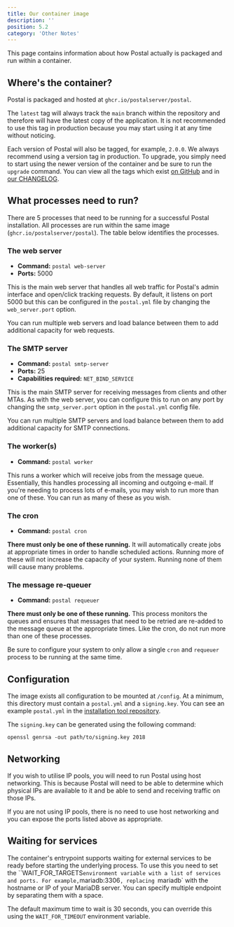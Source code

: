 ```yaml
---
title: Our container image
description: ''
position: 5.2
category: 'Other Notes'
---
```


This page contains information about how Postal actually is packaged and run within a container.

## Where's the container?

Postal is packaged and hosted at `ghcr.io/postalserver/postal`.

The `latest` tag will always track the `main` branch within the repository and therefore will have the latest copy of the application. It is not recommended to use this tag in production because you may start using it at any time without noticing.

Each version of Postal will also be tagged, for example, `2.0.0`. We always recommend using a version tag in production. To upgrade, you simply need to start using the newer version of the container and be sure to run the `upgrade` command. You can view all the tags which exist [on GitHub](https://github.com/postalserver/postal/pkgs/container/postal) and in [our CHANGELOG](https://github.com/postalserver/postal/blob/main/CHANGELOG.md).

## What processes need to run?

There are 5 processes that need to be running for a successful Postal installation. All processes are run within the same image (`ghcr.io/postalserver/postal`). The table below identifies the processes.

### The web server

* **Command:** `postal web-server`
* **Ports:** 5000

This is the main web server that handles all web traffic for Postal's admin interface and open/click tracking requests. By default, it listens on port 5000 but this can be configured in the `postal.yml` file by changing the `web_server.port` option.

You can run multiple web servers and load balance between them to add additional capacity for web requests.

### The SMTP server

* **Command:** `postal smtp-server`
* **Ports:** 25
* **Capabilities required:** `NET_BIND_SERVICE`

This is the main SMTP server for receiving messages from clients and other MTAs. As with the web server, you can configure this to run on any port by changing the `smtp_server.port` option in the `postal.yml` config file.

You can run multiple SMTP servers and load balance between them to add additional capacity for SMTP connections.

### The worker(s)

* **Command:** `postal worker`

This runs a worker which will receive jobs from the message queue. Essentially, this handles processing all incoming and outgoing e-mail. If you're needing to process lots of e-mails, you may wish to run more than one of these. You can run as many of these as you wish.

### The cron

* **Command:** `postal cron`

**There must only be one of these running.** It will automatically create jobs at appropriate times in order to handle scheduled actions. Running more of these will not increase the capacity of your system. Running none of them will cause many problems.

### The message re-queuer

* **Command:** `postal requeuer`

**There must only be one of these running.**  This process monitors the queues and ensures that messages that need to be retried are re-added to the message queue at the appropriate times. Like the cron, do not run more than one of these processes.

<alert type="warning">
Be sure to configure your system to only allow a single <code>cron</code> and <code>requeuer</code> process to be running at the same time.
</alert>

## Configuration

The image exists all configuration to be mounted at `/config`. At a minimum, this directory must contain a `postal.yml` and a `signing.key`. You can see an example `postal.yml` in the [installation tool repository](https://github.com/postalserver/install/blob/main/examples/postal.yml).

The `signing.key` can be generated using the following command:

```
openssl genrsa -out path/to/signing.key 2018
```

## Networking

If you wish to utilise IP pools, you will need to run Postal using host networking. This is because Postal will need to be able to determine which physical IPs are available to it and be able to send and receiving traffic on those IPs.

If you are not using IP pools, there is no need to use host networking and you can expose the ports listed above as appropriate.

## Waiting for services

The container's entrypoint supports waiting for external services to be ready before starting the underlying process. To use this you need to set the ``WAIT_FOR_TARGETS` environment variable with a list of services and ports. For example, `mariadb:3306`, replacing `mariadb` with the hostname or IP of your MariaDB server. You can specify multiple endpoint by separating them with a space.

The default maximum time to wait is 30 seconds, you can override this using the `WAIT_FOR_TIMEOUT` environment variable.
